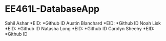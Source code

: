 # EE461L-DatabaseApp

Sahil Ashar
*EID:
*Github ID
Austin Blanchard
*EID:
*Github ID
Noah Lisk
*EID:
*Github ID
Natasha Long
*EID:
*Github ID
Carolyn Sheehy
*EID:
*Github ID
